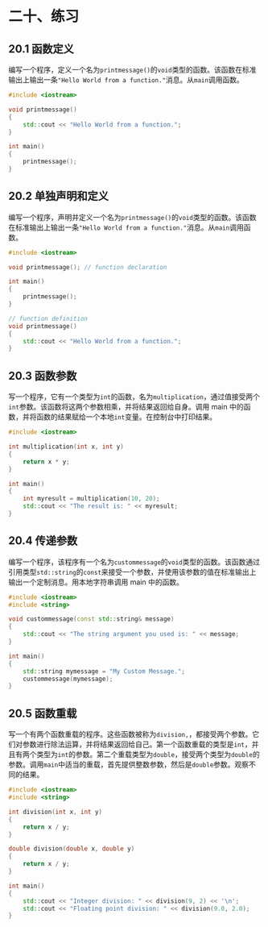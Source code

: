 # 二十、练习

## 20.1 函数定义

编写一个程序，定义一个名为`printmessage()`的`void`类型的函数。该函数在标准输出上输出一条`"Hello World from a function."`消息。从`main`调用函数。

```cpp
#include <iostream>

void printmessage()
{
    std::cout << "Hello World from a function.";
}

int main()
{
    printmessage();
}

```

## 20.2 单独声明和定义

编写一个程序，声明并定义一个名为`printmessage()`的`void`类型的函数。该函数在标准输出上输出一条`"Hello World from a function."`消息。从`main`调用函数。

```cpp
#include <iostream>

void printmessage(); // function declaration

int main()
{
    printmessage();
}

// function definition
void printmessage()
{
    std::cout << "Hello World from a function.";
}

```

## 20.3 函数参数

写一个程序，它有一个类型为`int`的函数，名为`multiplication`，通过值接受两个`int`参数。该函数将这两个参数相乘，并将结果返回给自身。调用 main 中的函数，并将函数的结果赋给一个本地`int`变量。在控制台中打印结果。

```cpp
#include <iostream>

int multiplication(int x, int y)
{
    return x * y;
}

int main()
{
    int myresult = multiplication(10, 20);
    std::cout << "The result is: " << myresult;
}

```

## 20.4 传递参数

编写一个程序，该程序有一个名为`custommessage`的`void`类型的函数。该函数通过引用类型`std::string`的`const`来接受一个参数，并使用该参数的值在标准输出上输出一个定制消息。用本地字符串调用 main 中的函数。

```cpp
#include <iostream>
#include <string>

void custommessage(const std::string& message)
{
    std::cout << "The string argument you used is: " << message;
}

int main()
{
    std::string mymessage = "My Custom Message.";
    custommessage(mymessage);
}

```

## 20.5 函数重载

写一个有两个函数重载的程序。这些函数被称为`division,`，都接受两个参数。它们对参数进行除法运算，并将结果返回给自己。第一个函数重载的类型是`int`，并且有两个类型为`int`的参数。第二个重载类型为`double`，接受两个类型为`double`的参数。调用`main`中适当的重载，首先提供整数参数，然后是`double`参数。观察不同的结果。

```cpp
#include <iostream>
#include <string>

int division(int x, int y)
{
    return x / y;
}

double division(double x, double y)
{
    return x / y;
}

int main()
{
    std::cout << "Integer division: " << division(9, 2) << '\n';
    std::cout << "Floating point division: " << division(9.0, 2.0);
}

```